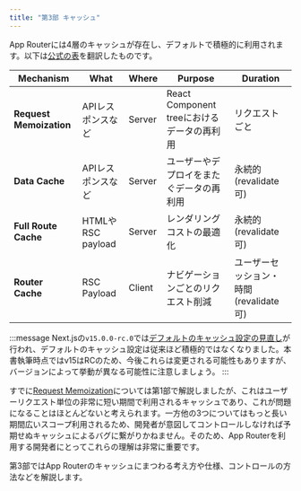 ```yaml
---
title: "第3部 キャッシュ"
---
```


App Routerには4層のキャッシュが存在し、デフォルトで積極的に利用されます。以下は[公式の表](https://nextjs.org/docs/app/building-your-application/caching#overview)を翻訳したものです。

| Mechanism               | What              | Where  | Purpose                                    | Duration                                |
| ----------------------- | ----------------- | ------ | ------------------------------------------ | --------------------------------------- |
| **Request Memoization** | APIレスポンスなど | Server | React Component treeにおけるデータの再利用 | リクエストごと                          |
| **Data Cache**          | APIレスポンスなど | Server | ユーザーやデプロイをまたぐデータの再利用   | 永続的 (revalidate可)                   |
| **Full Route Cache**    | HTMLやRSC payload | Server | レンダリングコストの最適化                 | 永続的 (revalidate可)                   |
| **Router Cache**        | RSC Payload       | Client | ナビゲーションごとのリクエスト削減         | ユーザーセッション・時間 (revalidate可) |

:::message
Next.jsの`v15.0.0-rc.0`では[デフォルトのキャッシュ設定の見直し](https://nextjs.org/blog/next-15-rc#caching-updates)が行われ、デフォルトのキャッシュ設定は従来ほど積極的ではなくなりました。本書執筆時点ではv15はRCのため、今後これらは変更される可能性もありますが、バージョンによって挙動が異なる可能性に注意しましょう。
:::

すでに[Request Memoization](part_1_request_memoization)については第1部で解説しましたが、これはユーザーリクエスト単位の非常に短い期間で利用されるキャッシュであり、これが問題になることはほとんどないと考えられます。一方他の3つについてはもっと長い期間広いスコープ利用されるため、開発者が意図してコントロールしなければ予期せぬキャッシュによるバグに繋がりかねません。そのため、App Routerを利用する開発者にとってこれらの理解は非常に重要です。

第3部ではApp Routerのキャッシュにまつわる考え方や仕様、コントロールの方法などを解説します。
